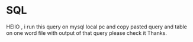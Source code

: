 # SQL

HEllO , i run this query on mysql local pc and copy pasted query and table on one word file with output of that query please check it Thanks.

